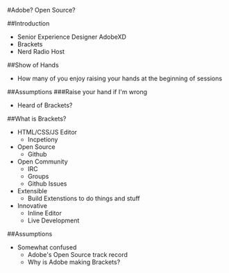 #Adobe? Open Source?

##Introduction
* Senior Experience Designer AdobeXD
* Brackets
* Nerd Radio Host

##Show of Hands
* How many of you enjoy raising your hands at the beginning of sessions


##Assumptions
###Raise your hand if I'm wrong
* Heard of Brackets?

##What is Brackets?
* HTML/CSS/JS Editor
	* Incpetiony
* Open Source
	* Github
* Open Community
	* IRC
	* Groups
	* Github Issues
* Extensible
	* Build Extenstions to do things and stuff
* Innovative
	* Inline Editor
	* Live Development


##Assumptions
* Somewhat confused
	* Adobe's Open Source track record
	* Why is Adobe making Brackets?
	

